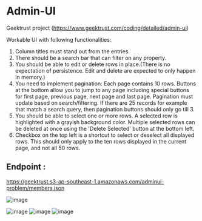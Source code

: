 # Admin-UI
Geektrust project (https://www.geektrust.com/coding/detailed/admin-ui)

Workable UI with following functionalities:
1. Column titles must stand out from the entries. <br />
2. There should be a search bar that can filter on any property. <br />
3. You should be able to edit or delete rows in place.(There is no expectation of persistence. Edit and delete are expected to only happen in memory.) <br />
4. You need to implement pagination: Each page contains 10 rows. Buttons at the bottom allow you to jump to any page including special buttons for first page, previous page, next page and last page. Pagination must update based on search/filtering. If there are 25 records for example that match a search query, then pagination buttons should only go till 3. <br />
5. You should be able to select one or more rows. A selected row is highlighted with a grayish background color. Multiple selected rows can be deleted at once using the 'Delete Selected' button at the bottom left. <br />
6. Checkbox on the top left is a shortcut to select or deselect all displayed rows. This should only apply to the ten rows displayed in the current page, and not all 50 rows. <br />

## Endpoint : <br/>
https://geektrust.s3-ap-southeast-1.amazonaws.com/adminui-problem/members.json <br/>

![image](https://user-images.githubusercontent.com/67156745/205485831-17edcdcd-14b0-4adc-9955-261d49a256b1.png)

![image](https://user-images.githubusercontent.com/67156745/205485851-1e96e2cf-38c7-4f2b-be84-c06ca4dca449.png)
![image](https://user-images.githubusercontent.com/67156745/205485865-4c293008-01c6-44fa-8862-984559a8101c.png)
![image](https://user-images.githubusercontent.com/67156745/205485892-02c0e9c7-8b06-4b24-89a2-4e5125114c4d.png)

